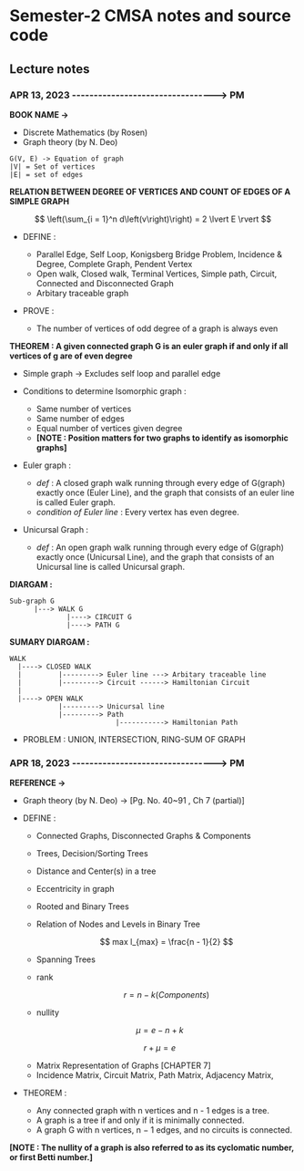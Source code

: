 # Semester-2 CMSA notes and source code

## Lecture notes

### APR 13, 2023 ---------------------------------> PM

**BOOK NAME ->**
   - Discrete Mathematics (by Rosen)
   - Graph theory (by N. Deo)

```
G(V, E) -> Equation of graph
|V| = Set of vertices
|E| = set of edges
```
**RELATION BETWEEN DEGREE OF VERTICES AND COUNT OF EDGES OF A SIMPLE GRAPH**

$$
    \left(\sum_{i = 1}^n d\left(v\right)\right) = 2 \lvert E \rvert
$$

* DEFINE : 
    - Parallel Edge, Self Loop, Konigsberg Bridge Problem, Incidence & Degree, Complete Graph, Pendent Vertex
    - Open walk, Closed walk, Terminal Vertices, Simple path, Circuit, Connected and Disconnected Graph
    - Arbitary traceable graph 

* PROVE : 
    - The number of vertices of odd degree of a graph is always even

**THEOREM : A given connected graph G is an euler graph if and only if all vertices of g are of even degree**

* Simple graph -> Excludes self loop and parallel edge

* Conditions to determine Isomorphic graph :
    - Same number of vertices
    - Same number of edges
    - Equal number of vertices given degree
    - **[NOTE : Position matters for two graphs to identify as isomorphic graphs]**

* Euler graph :
    - *_def_* : A closed graph walk running through every edge of G(graph) exactly once (Euler Line), and the graph that consists of an euler line is called Euler graph.
    - *_condition of Euler line_* : Every vertex has even degree.
    
* Unicursal Graph : 
    - *_def_* : An open graph walk running through every edge of G(graph) exactly once (Unicursal Line), and the graph that consists of an Unicursal line is called Unicursal graph.

**DIARGAM :**

    Sub-graph G 
          |---> WALK G                 
                  |----> CIRCUIT G
                  |----> PATH G        


**SUMARY DIARGAM :**
    
    WALK
      |----> CLOSED WALK
      |         |---------> Euler line ---> Arbitary traceable line
      |         |---------> Circuit ------> Hamiltonian Circuit
      | 
      |----> OPEN WALK
                |---------> Unicursal line
                |---------> Path
                              |-----------> Hamiltonian Path

* PROBLEM : UNION, INTERSECTION, RING-SUM OF GRAPH

### APR 18, 2023 ---------------------------------> PM

**REFERENCE ->**
   - Graph theory (by N. Deo) -> [Pg. No. 40~91 , Ch 7 (partial)]

* DEFINE : 
    - Connected Graphs, Disconnected Graphs & Components
    - Trees, Decision/Sorting Trees
    - Distance and Center(s) in a tree
    - Eccentricity in graph
    - Rooted and Binary Trees   
    - Relation of Nodes and Levels in Binary Tree 
        
        ```math
            max l_{max} = \frac{n - 1}{2} 
        ```
    - Spanning Trees
    - rank

        ```math
        r = n - k \left(Components\right) 
        ```
    - nullity
            
    ```math
        \mu = e - n + k 
    ```

    ```math
    r + \mu = e 
    ```
    - Matrix Representation of Graphs [CHAPTER 7]
    - Incidence Matrix, Circuit Matrix, Path Matrix, Adjacency Matrix, 

* THEOREM :
    - Any connected graph with n vertices and n - 1 edges is a tree.
    - A graph is a tree if and only if it is minimally connected.
    - A graph G with n vertices, n − 1 edges, and no circuits is connected.

**[NOTE : The nullity of a graph is also referred to as its cyclomatic number, or first Betti number.]**
